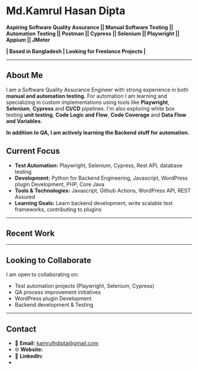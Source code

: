 # Md.Kamrul Hasan Dipta

**Aspiring Software Quality Assurance || Manual Software Testing || Automation Testing || Postman || Cypress || Selenium || Playwright || Appium || JMeter**

**| Based in Bangladesh | Looking for Freelance Projects |**

---

## About Me

I am a Software Quality Assurance Engineer with strong experience in both **manual and automation testing.** For automation I am learning and specializing in custom implementations using tools like **Playwright**, **Selenium**, **Cypress** and **CI/CD** pipelines. I'm also exploring white box testing **unit testing**, **Code Logic and Flow**, **Code Coverage** and **Data Flow and Variables**. 

**In addition to QA, I am actively learning the Backend stuff for automation.**

## Current Focus

- **Test Automation:** Playwright, Selenium, Cypress, Rest API, database testing
- **Development:** Python for Backend Engineering, Javascript, WordPress plugin Development, PHP, Core Java
- **Tools & Technologies:** Javascript, Github Actions, WordPress API, REST Assured
- **Learning Goals:** Learn backend development, write scalable test frameworks, contributing to plugins

---

## Recent Work



---

## Looking to Collaborate 

I am open to collaborating on: 
- Test automation projects (Playwright, Selenium, Cypress)
- QA process improvement initiatives
-  WordPress plugin Development
-  Backend development & Testing

---

## Contact

- 📧 **Email:** kamrulhdipta@gmail.com
- 🌐 **Website:**
- 🔗 **LinkedIn:**
-  
